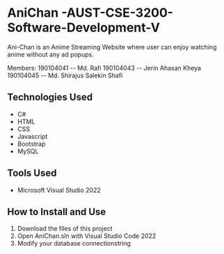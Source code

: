 # AniChan -AUST-CSE-3200-Software-Development-V
Ani-Chan is an Anime Streaming Website where user can enjoy watching anime without any ad popups.

Members:
190104041 -- Md. Rafi
190104043 -- Jerin Ahasan Kheya
190104045 -- Md. Shirajus Salekin Shafi

## Technologies Used

<ul>
  <li>C#</li>
  <li>HTML</li>
  <li>CSS</li>
  <li>Javascript</li>
  <li>Bootstrap</li>
  <li>MySQL</li>
</ul>

## Tools Used
<ul>
  <li>Microsoft Visual Studio 2022</li>
</ul>

## How to Install and Use
1. Download the files of this project
2. Open AniChan.sln with Visual Studio Code 2022
3. Modify your database connectionstring
